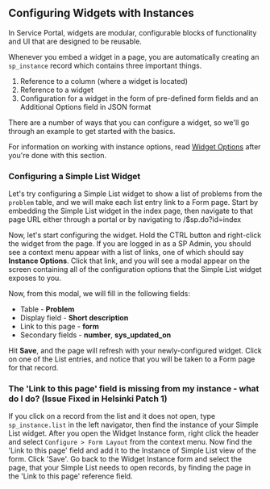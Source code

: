 ## Configuring Widgets with Instances
In Service Portal, widgets are modular, configurable blocks of functionality and UI that are designed to be reusable.

Whenever you embed a widget in a page, you are automatically creating an `sp_instance` record which contains three important things.

1. Reference to a column (where a widget is located)
2. Reference to a widget
3. Configuration for a widget in the form of pre-defined form fields and an Additional Options field in JSON format

There are a number of ways that you can configure a widget, so we'll go through an example to get started with the basics.

For information on working with instance options, read [Widget Options](widget_options.md) after you're done with this section.

### Configuring a Simple List Widget
Let's try configuring a Simple List widget to show a list of problems from the `problem` table, and we will make each list entry link to a Form page. Start by embedding the Simple List widget in the index page, then navigate to that page URL either through a portal or by navigating to /$sp.do?id=index

Now, let's start configuring the widget. Hold the CTRL button and right-click the widget from the page. If you are logged in as a SP Admin, you should see a context menu appear with a list of links, one of which should say **Instance Options**. Click that link, and you will see a modal appear on the screen containing all of the configuration options that the Simple List widget exposes to you.

Now, from this modal, we will fill in the following fields:

* Table - **Problem**
* Display field - **Short description**
* Link to this page - **form**
* Secondary fields - **number**, **sys_updated_on**

Hit **Save**, and the page will refresh with your newly-configured widget. Click on one of the List entries, and notice that you will be taken to a Form page for that record.

### The 'Link to this page' field is missing from my instance - what do I do? (Issue Fixed in Helsinki Patch 1)
If you click on a record from the list and it does not open, type `sp_instance.list` in the left navigator, then find the instance of your Simple List widget. After you open the Widget Instance form, right click the header and select `Configure > Form Layout` from the context menu. Now find the 'Link to this page' field and add it to the Instance of Simple List view of the form. Click 'Save'. Go back to the Widget Instance form and select the page, that your Simple List needs to open records, by finding the page in the 'Link to this page' reference field. 
